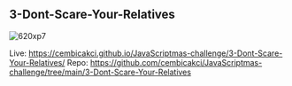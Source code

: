 
## 3-Dont-Scare-Your-Relatives

![620xp7](https://user-images.githubusercontent.com/73403359/150696166-ab2601fe-778e-4d9d-bc59-76b3b44a09d7.gif)

Live: https://cembicakci.github.io/JavaScriptmas-challenge/3-Dont-Scare-Your-Relatives/
Repo: https://github.com/cembicakci/JavaScriptmas-challenge/tree/main/3-Dont-Scare-Your-Relatives
